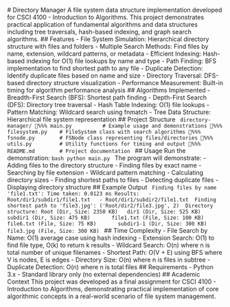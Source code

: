 #   D i r e c t o r y   M a n a g e r 
 
 A   f i l e   s y s t e m   d a t a   s t r u c t u r e   i m p l e m e n t a t i o n   d e v e l o p e d   f o r   C S C I   4 1 0 0   -   I n t r o d u c t i o n   t o   A l g o r i t h m s .   T h i s   p r o j e c t   d e m o n s t r a t e s   p r a c t i c a l   a p p l i c a t i o n   o f   f u n d a m e n t a l   a l g o r i t h m s   a n d   d a t a   s t r u c t u r e s   i n c l u d i n g   t r e e   t r a v e r s a l s ,   h a s h - b a s e d   i n d e x i n g ,   a n d   g r a p h   s e a r c h   a l g o r i t h m s . 
 
 # #   F e a t u r e s 
 
 -   * * F i l e   S y s t e m   S i m u l a t i o n * * :   H i e r a r c h i c a l   d i r e c t o r y   s t r u c t u r e   w i t h   f i l e s   a n d   f o l d e r s 
 -   * * M u l t i p l e   S e a r c h   M e t h o d s * * :   F i n d   f i l e s   b y   n a m e ,   e x t e n s i o n ,   w i l d c a r d   p a t t e r n s ,   o r   m e t a d a t a 
 -   * * E f f i c i e n t   I n d e x i n g * * :   H a s h - b a s e d   i n d e x i n g   f o r   O ( 1 )   f i l e   l o o k u p s   b y   n a m e   a n d   t y p e 
 -   * * P a t h   F i n d i n g * * :   B F S   i m p l e m e n t a t i o n   t o   f i n d   s h o r t e s t   p a t h   t o   a n y   f i l e 
 -   * * D u p l i c a t e   D e t e c t i o n * * :   I d e n t i f y   d u p l i c a t e   f i l e s   b a s e d   o n   n a m e   a n d   s i z e 
 -   * * D i r e c t o r y   T r a v e r s a l * * :   D F S - b a s e d   d i r e c t o r y   s t r u c t u r e   v i s u a l i z a t i o n 
 -   * * P e r f o r m a n c e   M e a s u r e m e n t * * :   B u i l t - i n   t i m i n g   f o r   a l g o r i t h m   p e r f o r m a n c e   a n a l y s i s 
 
 # #   A l g o r i t h m s   I m p l e m e n t e d 
 
 -   * * B r e a d t h - F i r s t   S e a r c h   ( B F S ) * * :   S h o r t e s t   p a t h   f i n d i n g 
 -   * * D e p t h - F i r s t   S e a r c h   ( D F S ) * * :   D i r e c t o r y   t r e e   t r a v e r s a l 
 -   * * H a s h   T a b l e   I n d e x i n g * * :   O ( 1 )   f i l e   l o o k u p s 
 -   * * P a t t e r n   M a t c h i n g * * :   W i l d c a r d   s e a r c h   u s i n g   f n m a t c h 
 -   * * T r e e   D a t a   S t r u c t u r e * * :   H i e r a r c h i c a l   f i l e   s y s t e m   r e p r e s e n t a t i o n 
 
 # #   P r o j e c t   S t r u c t u r e 
 
 ` ` ` 
 d i r e c t o r y - m a n a g e r / 
 % % %  m a i n . p y                     #   E x a m p l e   u s a g e   a n d   d e m o n s t r a t i o n s 
 % % %  f i l e s y s t e m . p y         #   F i l e S y s t e m   c l a s s   w i t h   s e a r c h   a l g o r i t h m s 
 % % %  f s n o d e . p y                 #   F S N o d e   c l a s s   r e p r e s e n t i n g   f i l e s / d i r e c t o r i e s 
 % % %  u t i l s . p y                   #   U t i l i t y   f u n c t i o n s   f o r   t i m i n g   a n d   o u t p u t 
 % % %  R E A D M E . m d                 #   P r o j e c t   d o c u m e n t a t i o n 
 ` ` ` 
 
 # #   U s a g e 
 
 R u n   t h e   d e m o n s t r a t i o n : 
 
 ` ` ` b a s h 
 p y t h o n   m a i n . p y 
 ` ` ` 
 
 T h e   p r o g r a m   w i l l   d e m o n s t r a t e : 
 -   A d d i n g   f i l e s   t o   t h e   d i r e c t o r y   s t r u c t u r e 
 -   F i n d i n g   f i l e s   b y   e x a c t   n a m e 
 -   S e a r c h i n g   b y   f i l e   e x t e n s i o n 
 -   W i l d c a r d   p a t t e r n   m a t c h i n g 
 -   C a l c u l a t i n g   d i r e c t o r y   s i z e s 
 -   F i n d i n g   s h o r t e s t   p a t h s   t o   f i l e s 
 -   D e t e c t i n g   d u p l i c a t e   f i l e s 
 -   D i s p l a y i n g   d i r e c t o r y   s t r u c t u r e 
 
 # #   E x a m p l e   O u t p u t 
 
 ` ` ` 
 F i n d i n g   f i l e s   b y   n a m e   ' f i l e 1 . t x t ' : 
 T i m e   t a k e n :   0 . 0 1 2 3   m s 
 R e s u l t s : 
     -   R o o t / d i r 1 / s u b d i r 1 / f i l e 1 . t x t 
     -   R o o t / d i r 1 / s u b d i r 2 / f i l e 1 . t x t 
 
 F i n d i n g   s h o r t e s t   p a t h   t o   ' f i l e 3 . j p g ' : 
 ( ' R o o t / d i r 2 / f i l e 3 . j p g ' ,   2 ) 
 
 D i r e c t o r y   s t r u c t u r e : 
 R o o t   ( D i r ,   S i z e :   2 3 5 0   K B ) 
     d i r 1   ( D i r ,   S i z e :   5 2 5   K B ) 
         s u b d i r 1   ( D i r ,   S i z e :   4 7 5   K B ) 
             f i l e 1 . t x t   ( F i l e ,   S i z e :   1 0 0   K B ) 
             f i l e 6 . t x t   ( F i l e ,   S i z e :   7 5   K B ) 
             s u b d i r 1 - 1   ( D i r ,   S i z e :   3 0 0   K B ) 
                 f i l e 3 . j p g   ( F i l e ,   S i z e :   3 0 0   K B ) 
 ` ` ` 
 
 # #   T i m e   C o m p l e x i t y 
 
 -   * * F i l e   S e a r c h   b y   N a m e * * :   O ( 1 )   a v e r a g e   c a s e   u s i n g   h a s h   i n d e x i n g 
 -   * * E x t e n s i o n   S e a r c h * * :   O ( 1 )   t o   f i n d   f i l e   t y p e ,   O ( k )   t o   r e t u r n   k   r e s u l t s 
 -   * * W i l d c a r d   S e a r c h * * :   O ( n )   w h e r e   n   i s   t o t a l   n u m b e r   o f   u n i q u e   f i l e n a m e s 
 -   * * S h o r t e s t   P a t h * * :   O ( V   +   E )   u s i n g   B F S   w h e r e   V   i s   n o d e s ,   E   i s   e d g e s 
 -   * * D i r e c t o r y   S i z e * * :   O ( n )   w h e r e   n   i s   f i l e s   i n   s u b t r e e 
 -   * * D u p l i c a t e   D e t e c t i o n * * :   O ( n )   w h e r e   n   i s   t o t a l   f i l e s 
 
 # #   R e q u i r e m e n t s 
 
 -   P y t h o n   3 . x 
 -   S t a n d a r d   l i b r a r y   o n l y   ( n o   e x t e r n a l   d e p e n d e n c i e s ) 
 
 # #   A c a d e m i c   C o n t e x t 
 
 T h i s   p r o j e c t   w a s   d e v e l o p e d   a s   a   f i n a l   a s s i g n m e n t   f o r   C S C I   4 1 0 0   -   I n t r o d u c t i o n   t o   A l g o r i t h m s ,   d e m o n s t r a t i n g   p r a c t i c a l   i m p l e m e n t a t i o n   o f   c o r e   a l g o r i t h m i c   c o n c e p t s   i n   a   r e a l - w o r l d   s c e n a r i o   o f   f i l e   s y s t e m   m a n a g e m e n t . 